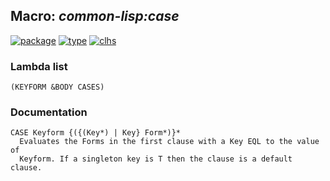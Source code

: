 ## Macro: ***common-lisp:case***
[![package](https://img.shields.io/badge/Package-COMMON--LISP-5f9ea0.svg?style=social&colorA=999999)](../) [![type](https://img.shields.io/badge/Type-Macro-5f9ea0.svg?style=social&colorA=999999)](../#macro) [![clhs](https://img.shields.io/badge/CLHS-CASE-5f9ea0.svg?style=social&colorA=999999)](http://www.lispworks.com/documentation/HyperSpec/Body/m_case_.htm) 
### Lambda list
```
(KEYFORM &BODY CASES)
```
### Documentation
```
CASE Keyform {({(Key*) | Key} Form*)}*
  Evaluates the Forms in the first clause with a Key EQL to the value of
  Keyform. If a singleton key is T then the clause is a default clause.
```
